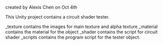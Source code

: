 created by Alexis Chen
on Oct 4th

This Unity project contains a circuit shader tester. 

_texture contains the images for main texture and alpha texture
_material contains the material for the object
_shader contains the script for circuit shader
_scripts contains the program script for the tester object. 

